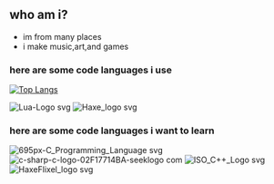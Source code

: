 ## who am i?

- im from many places
- i make music,art,and games

### here are some code languages i use

[![Top Langs](https://github-readme-stats.vercel.app/api/top-langs/?username=MyFnf)](https://github.com/MyFnf/github-readme-stats)

![Lua-Logo svg](https://user-images.githubusercontent.com/113801267/201102390-1f1925e8-1b96-4d4f-bc20-b2f302b66072.png)
![Haxe_logo svg](https://user-images.githubusercontent.com/113801267/201102393-e9fbc61a-7528-4f5e-8a74-2ddbf6933c36.png)

### here are some code languages i want to learn

![695px-C_Programming_Language svg](https://user-images.githubusercontent.com/113801267/201103104-d0114dbd-f090-494c-a0cc-963277e9836f.png)
![c-sharp-c-logo-02F17714BA-seeklogo com](https://user-images.githubusercontent.com/113801267/201103107-bd5a92a7-b5d2-48aa-9d75-80c46d647a3d.png)
![ISO_C++_Logo svg](https://user-images.githubusercontent.com/113801267/201103109-bced2516-4bf4-4ef9-9e76-b084f162f7d3.png)
![HaxeFlixel_logo svg](https://user-images.githubusercontent.com/113801267/201103110-2ce1e2d6-27cf-4f15-aac0-6fa672101f89.png)
